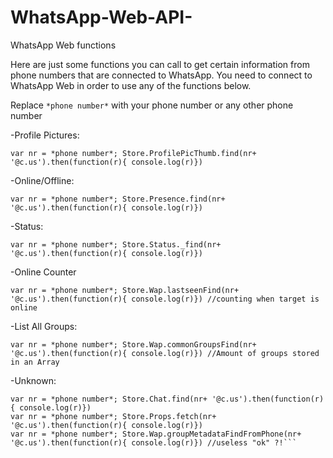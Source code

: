 # WhatsApp-Web-API-
WhatsApp Web functions

Here are just some functions you can call to get certain information from phone numbers that are connected to WhatsApp.
You need to connect to WhatsApp Web in order to use any of the functions below.

Replace ```*phone number*``` with your phone number or any other phone number



-Profile Pictures:

```var nr = *phone number*; Store.ProfilePicThumb.find(nr+ '@c.us').then(function(r){ console.log(r)})```

-Online/Offline:

```var nr = *phone number*; Store.Presence.find(nr+ '@c.us').then(function(r){ console.log(r)}) ```

-Status:

```var nr = *phone number*; Store.Status._find(nr+ '@c.us').then(function(r){ console.log(r)}) ```

-Online Counter

```var nr = *phone number*; Store.Wap.lastseenFind(nr+ '@c.us').then(function(r){ console.log(r)}) //counting when target is online```

-List All Groups:

```var nr = *phone number*; Store.Wap.commonGroupsFind(nr+ '@c.us').then(function(r){ console.log(r)}) //Amount of groups stored in an Array```


-Unknown:

```var nr = *phone number*; Store.MsgInfo.find(nr+ '@c.us').then(function(r){ console.log(r)})
var nr = *phone number*; Store.Chat.find(nr+ '@c.us').then(function(r){ console.log(r)})
var nr = *phone number*; Store.Props.fetch(nr+ '@c.us').then(function(r){ console.log(r)})
var nr = *phone number*; Store.Wap.groupMetadataFindFromPhone(nr+ '@c.us').then(function(r){ console.log(r)}) //useless "ok" ?!```
